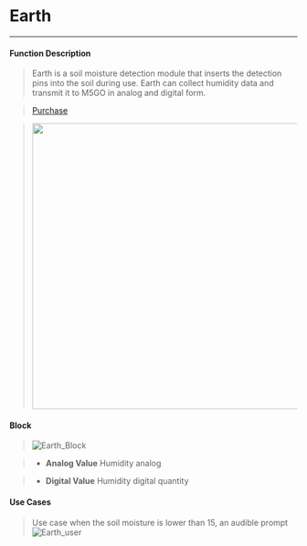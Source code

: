 # Earth
__________________________

#### Function Description

>Earth is a soil moisture detection module that inserts the detection pins into the soil during use. Earth can collect humidity data and transmit it to M5GO in analog and digital form.

>[Purchase](https://item.taobao.com/item.htm?spm=a1z10.5-c.w4002-1172588093.54.62f075f4kPMink&id=576995412485)

><img src="/image/Units/Earth.jpg" width="500" height="500" />

#### Block

>![Earth_Block](/image/Units/Earth_Block.jpg)

>* __Analog Value__
Humidity analog

>* __Digital Value__
Humidity digital quantity

#### Use Cases

>Use case when the soil moisture is lower than 15, an audible prompt
>![Earth_user](/image/Units/Earth_user.gif)
